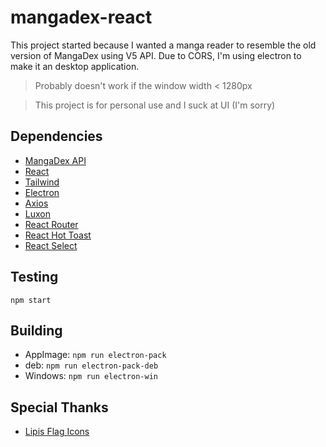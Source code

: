 # mangadex-react

This project started because I wanted a manga reader to resemble the old version of MangaDex using V5 API. 
Due to CORS, I'm using electron to make it an desktop application. 

> Probably doesn't work if the window width < 1280px

> This project is for personal use and I suck at UI (I'm sorry) 
## Dependencies

* [MangaDex API](https://api.mangadex.org/swagger.html)
* [React](https://github.com/facebook/react)
* [Tailwind](https://github.com/tailwindlabs/tailwindcss)
* [Electron](https://github.com/electron/electron)
* [Axios](https://github.com/axios/axios)
* [Luxon](https://github.com/moment/luxon)
* [React Router](https://github.com/ReactTraining/react-router)
* [React Hot Toast](https://github.com/timolins/react-hot-toast)
* [React Select](https://github.com/jedwatson/react-select)

## Testing

```npm start```
## Building

* AppImage: ```npm run electron-pack```
* deb: ```npm run electron-pack-deb```
* Windows: ```npm run electron-win``` 

## Special Thanks 

* [Lipis Flag Icons](https://github.com/lipis/flag-icon-css)